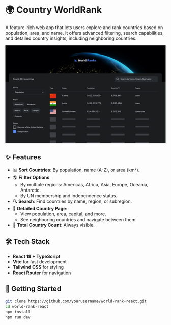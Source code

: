 # 🌍 Country WorldRank

A feature-rich web app that lets users explore and rank countries based on population, area, and name. It offers advanced filtering, search capabilities, and detailed country insights, including neighboring countries.

![preview](preview.png)

## ✨ Features

- 📊 **Sort Countries**: By population, name (A-Z), or area (km²).
- 🌎 **Fi.lter Options**:
  - By multiple regions: Americas, Africa, Asia, Europe, Oceania, Antarctic.
  - By UN membership and independence status.
- 🔍 **Search**: Find countries by name, region, or subregion.
- 📌 **Detailed Country Page**:
  - View population, area, capital, and more.
  - See neighboring countries and navigate between them.
- 📢 **Total Country Count**: Always visible.

## 🛠️ Tech Stack

- **React 18 + TypeScript**
- **Vite** for fast development
- **Tailwind CSS** for styling
- **React Router** for navigation

## 🚀 Getting Started

```sh
git clone https://github.com/yourusername/world-rank-react.git
cd world-rank-react
npm install
npm run dev
```
